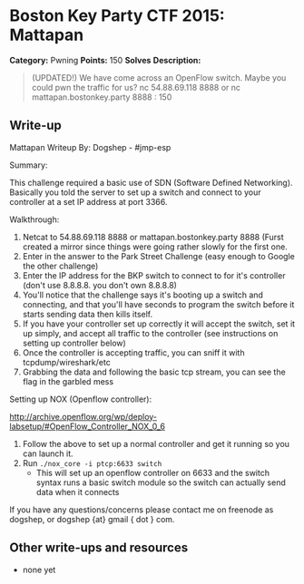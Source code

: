# Boston Key Party CTF 2015: Mattapan

**Category:** Pwning
**Points:** 150
**Solves** 
**Description:**

> (UPDATED!) We have come across an OpenFlow switch. Maybe you could pwn the traffic for us? nc 54.88.69.118 8888 or nc mattapan.bostonkey.party 8888 : 150

## Write-up

Mattapan Writeup
By: Dogshep - #jmp-esp

Summary:

This challenge required a basic use of SDN (Software Defined Networking). Basically you told the server to set up a switch and connect to your controller at a set IP address at port 3366.

Walkthrough:

1. Netcat to 54.88.69.118 8888 or mattapan.bostonkey.party 8888 (Furst created a mirror since things were going rather slowly for the first one.
2. Enter in the answer to the Park Street Challenge (easy enough to Google the other challenge)
3. Enter the IP address for the BKP switch to connect to for it's controller (don't use 8.8.8.8. you don't own 8.8.8.8)
4. You'll notice that the challenge says it's booting up a switch and connecting, and that you'll have seconds to program the switch before it starts sending data then kills itself.
5. If you have your controller set up correctly it will accept the switch, set it up simply, and accept all traffic to the controller (see instructions on setting up controller below)
6. Once the controller is accepting traffic, you can sniff it with tcpdump/wireshark/etc
7. Grabbing the data and following the basic tcp stream, you can see the flag in the garbled mess

Setting up NOX (Openflow controller):

<http://archive.openflow.org/wp/deploy-labsetup/#OpenFlow_Controller_NOX_0_6>

1. Follow the above to set up a normal controller and get it running so you can launch it.
2. Run `./nox_core -i ptcp:6633 switch`
   * This will set up an openflow controller on 6633 and the switch syntax runs a basic switch module so the switch can actually send data when it connects
   
If you have any questions/concerns please contact me on freenode as dogshep, or dogshep {at} gmail { dot } com.

## Other write-ups and resources

* none yet
